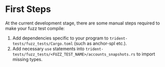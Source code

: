 # First Steps

At the current development stage, there are some manual steps required to make your fuzz test compile:

1. Add dependencies specific to your program to `trident-tests/fuzz_tests/Cargo.toml` (such as anchor-spl etc.).
2. Add necessary `use` statements into `trident-tests/fuzz_tests/<FUZZ_TEST_NAME>/accounts_snapshots.rs` to import missing types.
